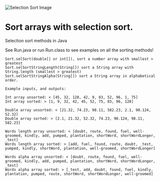 ![Selection Sort Image](https://i.imgur.com/ECNjTiR.png)
# Sort arrays with selection sort.
Selection sort methods in Java

See Run.java or run Run.class to see examples on all the sorting methods!
```
Sort.selSort(double[] or int[]), sort a number array with smallest > greatest
Sort.selSortStringLength(String[]) sort a String array with String.length (smallest > greatest)
Sort.selSortStringAlpha(String[]) sort a String array in alphabetical order.

Example inputs, and outputs:

Int array unsorted: < [45, 32, 128, 42, 9, 83, 52, 96, 1, 75]
Int array sorted: > [1, 9, 32, 42, 45, 52, 75, 83, 96, 128]

Double array unsorted: < [21.32, 74.23, 98.11, 582.23, 2.1, 90.124, 52.32]
Double array sorted: > [2.1, 21.32, 52.32, 74.23, 90.124, 98.11, 582.23]

Words length array unsorted: < [doubt, route, found, fuel, well-groomed, kindly, add, pumped, plantation, shortWord, shortWordLonger, _test]
Words length array sorted: > [add, fuel, found, route, doubt, _test, pumped, kindly, shortWord, plantation, well-groomed, shortWordLonger]

Words alpha array unsorted: < [doubt, route, found, fuel, well-groomed, kindly, add, pumped, plantation, shortWord, shortWordLonger, _test]
Words alpha array sorted: > [_test, add, doubt, found, fuel, kindly, plantation, pumped, route, shortWord, shortWordLonger, well-groomed]
```
